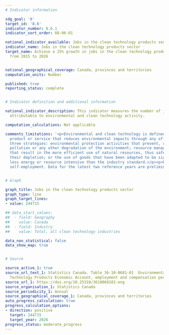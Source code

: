 ```yaml
---
# Indicator information

sdg_goal: '8'
target_id: '8.6'
indicator_number: 8.6.1
indicator_sort_order: 08-06-01

national_indicator_available: Jobs in the clean technology products sector
indicator_name: Jobs in the clean technology products sector
target_name: Achieve a 25% growth in jobs in the clean technology products sector
  from 2015 to 2026


national_geographical_coverage: Canada, provinces and territories
computation_units: Number

published: true
reporting_status: complete


# Indicator definition and additional information

national_indicator_description: This indicator measures the number of jobs that are
  attributable to environmental and clean technology activity.

computation_calculations: Not applicable

comments_limitations: '<p>Environmental and clean technology is defined as any process,
  product or service that reduces environmental impacts through any of the following
  three strategies: environmental protection activities that prevent, reduce or eliminate
  pollution or any other degradation of the environment; resource management activities
  that result in the more efficient use of natural resources, thus safeguarding against
  their depletion; or the use of goods that have been adapted to be significantly
  less energy or resource intensive than the industry standard.</p><p>Does not include
  self-employment. Data for the latest two reference years are preliminary.</p>'


# Graph

graph_title: Jobs in the clean technology products sector
graph_type: line
graph_target_lines:
- value: 244715

## data_start_values:
##  - field: Geography
##    value: Canada
##  - field: Industry
##    value: Total, all clean technology industries

data_non_statistical: false
data_show_map: true


# Source

source_active_1: true
source_url_text_1: Statistics Canada. Table 36-10-0681-01  Environmental and Clean
  Technology Products Economic Account, employment and compensation per products category
source_url_1: https://doi.org/10.25318/3610068101-eng
source_organisation_1: Statistics Canada
source_periodicity_1: Annual
source_geographical_coverage_1: Canada, provinces and territories
auto_progress_calculation: true
progress_calculation_options:
- direction: positive
  target: 244715
  target_year: 2026
progress_status: moderate_progress
---
```

